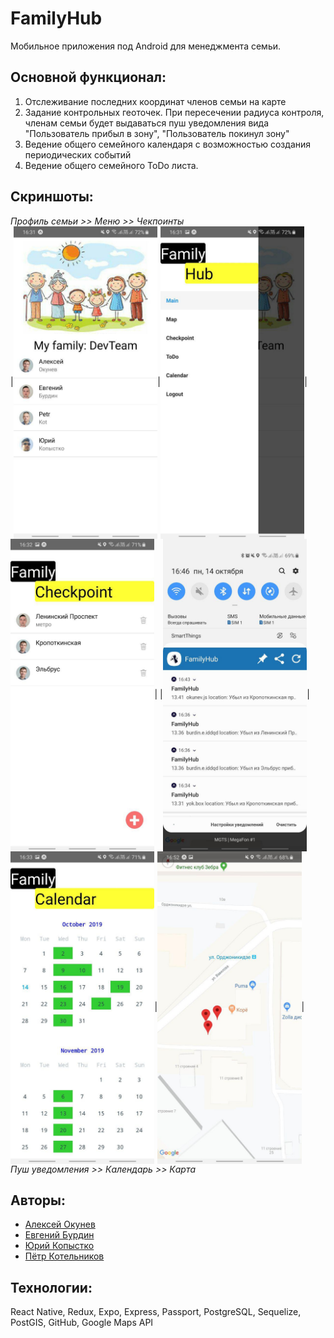 
# FamilyHub

Мобильное приложения под Android для менеджмента семьи. 

**Основной функционал:**
----------

1.  Отслеживание последних координат членов семьи на карте
2.  Задание контрольных геоточек. При пересечении радиуса контроля, членам семьи будет выдаваться пуш уведомления вида "Пользователь прибыл в зону", "Пользователь покинул зону"
3.  Ведение общего семейного календаря с возможностью создания периодических событий
4.  Ведение общего семейного ToDo листа.

**Скриншоты:**
----------
*Профиль семьи >> Меню >> Чекпоинты*  
|<img src="https://github.com/EvBurdin/FamilyHub/blob/master/front/src/img/photo_2019-10-14_16-57-58.jpg?raw=true" height="500px" align="center">|<img src="https://github.com/EvBurdin/FamilyHub/blob/master/front/src/img/photo_2019-10-14_17-03-15.jpg?raw=true" height="500px" align="center">|<img src="https://github.com/EvBurdin/FamilyHub/blob/master/front/src/img/photo_2019-10-14_17-03-45.jpg?raw=true" height="500px"  align="center">|
|<img src="https://github.com/EvBurdin/FamilyHub/blob/master/front/src/img/photo_2019-10-14_17-04-09.jpg?raw=true" height="500px" align="center">|<img src="https://github.com/EvBurdin/FamilyHub/blob/master/front/src/img/photo_2019-10-14_17-05-12.jpg?raw=true" height="500px"  align="center">|<img src="https://github.com/EvBurdin/FamilyHub/blob/master/front/src/img/photo_2019-10-14_17-04-16.jpg?raw=true" height="500px" align="center">|
*Пуш уведомления >> Календарь >> Карта*  


**Авторы:**
----------
-   [Алексей Окунев](https://github.com/Maklayna)
-   [Евгений Бурдин](https://github.com/EvBurdin)
-   [Юрий Копыстко](https://github.com/yok558)
-   [Пётр Котельников ](https://github.com/Petrucho)

**Технологии:**
----------
React Native, Redux, Expo, Express, Passport, PostgreSQL, Sequelize, PostGIS, GitHub, Google Maps API


